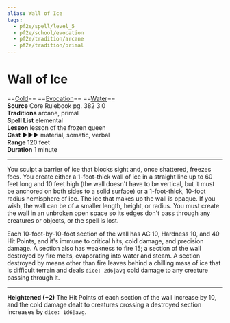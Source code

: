 ```yaml
---
alias: Wall of Ice
tags:
  - pf2e/spell/level_5
  - pf2e/school/evocation
  - pf2e/tradition/arcane
  - pf2e/tradition/primal
---
```


# Wall of Ice

==[Cold](../../../Traits/Cold.md)== ==[Evocation](../../../Traits/Evocation.md)== ==[Water](../../../Traits/Water.md)==  
__Source__ Core Rulebook pg. 382 3.0  
**Traditions** arcane, primal  
**Spell List** elemental  
**Lesson** lesson of the frozen queen  
**Cast** ►►► material, somatic, verbal  
**Range** 120 feet  
**Duration** 1 minute

---

You sculpt a barrier of ice that blocks sight and, once shattered, freezes foes. You create either a 1-foot-thick wall of ice in a straight line up to 60 feet long and 10 feet high (the wall doesn't have to be vertical, but it must be anchored on both sides to a solid surface) or a 1-foot-thick, 10-foot radius hemisphere of ice. The ice that makes up the wall is opaque. If you wish, the wall can be of a smaller length, height, or radius. You must create the wall in an unbroken open space so its edges don't pass through any creatures or objects, or the spell is lost.

Each 10-foot-by-10-foot section of the wall has AC 10, Hardness 10, and 40 Hit Points, and it's immune to critical hits, cold damage, and precision damage. A section also has weakness to fire 15; a section of the wall destroyed by fire melts, evaporating into water and steam. A section destroyed by means other than fire leaves behind a chilling mass of ice that is difficult terrain and deals `dice: 2d6|avg` cold damage to any creature passing through it.

<hr>

**Heightened (+2)** The Hit Points of each section of the wall increase by 10, and the cold damage dealt to creatures crossing a destroyed section increases by `dice: 1d6|avg`.

